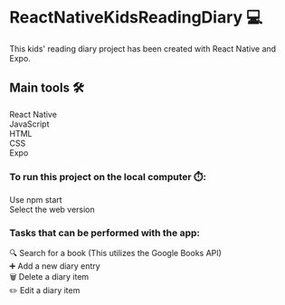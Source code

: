 # ReactNativeKidsReadingDiary :computer:

This kids' reading diary project has been created with React Native and Expo.

## Main tools :hammer_and_wrench:

React Native\
JavaScript\
HTML\
CSS\
Expo

### To run this project on the local computer :stopwatch::

Use npm start\
Select the web version

### Tasks that can be performed with the app:

:mag: Search for a book (This utilizes the Google Books API)\
:heavy_plus_sign: Add a new diary entry\
:wastebasket: Delete a diary item\
:pencil2: Edit a diary item



